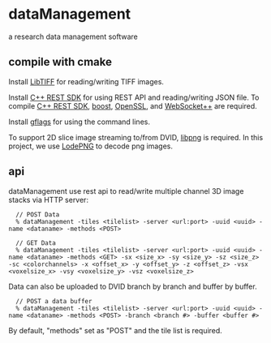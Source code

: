 # dataManagement
a research data management software

## compile with cmake
Install [LibTIFF][] for reading/writing TIFF images.

Install [C++ REST SDK][] for using REST API and reading/writing JSON file. To compile [C++ REST SDK][], [boost][], [OpenSSL][], and [WebSocket++][] are required.

Install [gflags][] for using the command lines.

To support 2D slice image streaming to/from DVID, [libpng][] is required. In this project, we use [LodePNG][] to decode png images.

## api
dataManagement use rest api to read/write multiple channel 3D image stacks via HTTP server:
```
  // POST Data
  % dataManagement -tiles <tilelist> -server <url:port> -uuid <uuid> -name <dataname> -methods <POST>
  
  // GET Data
  % dataManagement -tiles <tilelist> -server <url:port> -uuid <uuid> -name <dataname> -methods <GET> -sx <size_x> -sy <size_y> -sz <size_z> -sc <colorchannels> -x <offset_x> -y <offset_y> -z <offset_z> -vsx <voxelsize_x> -vsy <voxelsize_y> -vsz <voxelsize_z>
```
Data can also be uploaded to DVID branch by branch and buffer by buffer.
```
  // POST a data buffer
  % dataManagement -tiles <tilelist> -server <url:port> -uuid <uuid> -name <dataname> -methods <POST> -branch <branch #> -buffer <buffer #>
```
By default, "methods" set as "POST" and the tile list is required.
  
##

[LibTIFF]: http://libtiff.org
[C++ REST SDK]:https://github.com/Microsoft/cpprestsdk
[gflags]: https://github.com/gflags/gflags
[boost]:http://www.boost.org
[OpenSSL]:https://www.openssl.org
[WebSocket++]: https://github.com/zaphoyd/websocketpp
[libpng]: http://libpng.sf.net
[LodePNG]: http://lodev.org/lodepng

